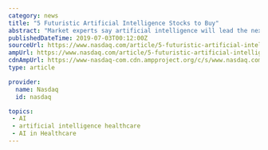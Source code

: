 ```yaml
---
category: news
title: "5 Futuristic Artificial Intelligence Stocks to Buy"
abstract: "Market experts say artificial intelligence will lead the next wave of economic ... he wants to \"democratize AI\" and bring the technology to more industries such as healthcare, education and manufacturing. Google CEO Sundar Pichai long has spoken about ..."
publishedDateTime: 2019-07-03T00:12:00Z
sourceUrl: https://www.nasdaq.com/article/5-futuristic-artificial-intelligence-stocks-to-buy-cm1171605
ampUrl: https://www.nasdaq.com/article/5-futuristic-artificial-intelligence-stocks-to-buy-cm1171605/amp
cdnAmpUrl: https://www-nasdaq-com.cdn.ampproject.org/c/s/www.nasdaq.com/article/5-futuristic-artificial-intelligence-stocks-to-buy-cm1171605/amp
type: article

provider:
  name: Nasdaq
  id: nasdaq

topics:
 - AI
 - artificial intelligence healthcare
 - AI in Healthcare
---
```

